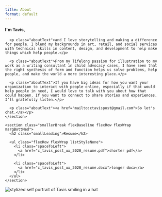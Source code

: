 ```yaml
---
title: About
format: default
---
```


<article class="aboutContainer gridCenter gridTextPicCol">
  <article class="flexCol">
    <section>
      <h1 class="aboutText lessLeading">I'm Tavis,</h1>

      <p class="aboutText">and I love storytelling and making a difference for people. I blend my backgrounds in art, retail, and social services with technical skills in content, design, and development to help make things which help people.</p>

      <p class="aboutText">From my lifelong passion for illustration to my work as a writing consultant in child advocacy cases, I have seen that the right synthesis of form and function helps us solve problems, help people, and make the world a more interesting place.</p>

      <p class="aboutText">If you have big ideas for how you want your organization to interact with people online, especially if that would help people in need, I would love to talk with you about how that could happen. If you want to connect to share stories and experiences, I’ll gratefully listen.</p>

      <p class="aboutText"><a href="mailto:ctavispost@gmail.com">So let's chat.</a></p>
    </section>

    <section class="smallerBreak flexBaseline flexRow flexWrap margBottMed">
      <h2 class="smallLeading">Resume</h2>

      <ul class="flexRow flexWrap listStyleNone">
        <li class="spaceToLeft">
          <a href="c_tavis_post_ux_2020_resume.pdf">shorter pdf</a>
        </li>

        <li class="spaceToLeft">
          <a href="c_tavis_post_ux_2020_resume.docx">longer docx</a>
        </li>
      </ul>
    </section>
  </article>

  <img src="images/selfPortrait.png" alt="stylized self portrait of Tavis smiling in a hat" class="selfPortrait">
</article>
